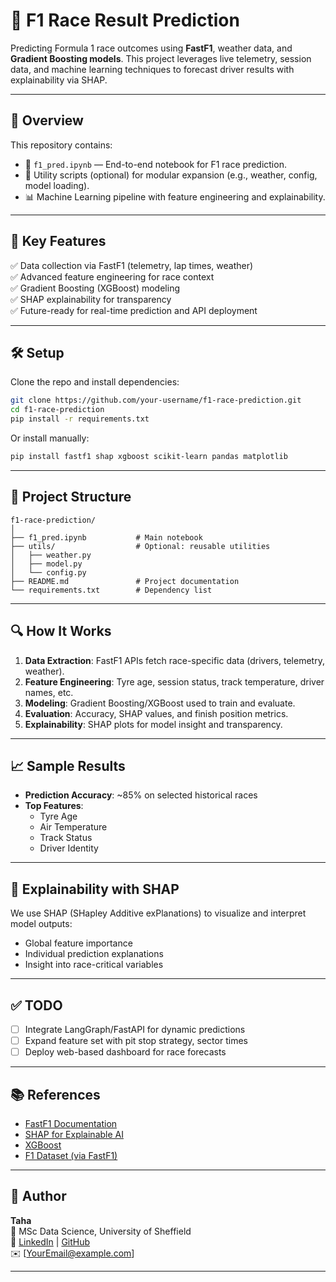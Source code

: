 # 🏁 F1 Race Result Prediction

Predicting Formula 1 race outcomes using **FastF1**, weather data, and **Gradient Boosting models**. This project leverages live telemetry, session data, and machine learning techniques to forecast driver results with explainability via SHAP.

---

## 📌 Overview

This repository contains:

- 📒 `f1_pred.ipynb` — End-to-end notebook for F1 race prediction.
- 🧰 Utility scripts (optional) for modular expansion (e.g., weather, config, model loading).
- 📊 Machine Learning pipeline with feature engineering and explainability.

---

## 🚀 Key Features

✅ Data collection via FastF1 (telemetry, lap times, weather)  
✅ Advanced feature engineering for race context  
✅ Gradient Boosting (XGBoost) modeling  
✅ SHAP explainability for transparency  
✅ Future-ready for real-time prediction and API deployment

---

## 🛠️ Setup

Clone the repo and install dependencies:

```bash
git clone https://github.com/your-username/f1-race-prediction.git
cd f1-race-prediction
pip install -r requirements.txt
```

Or install manually:

```bash
pip install fastf1 shap xgboost scikit-learn pandas matplotlib
```

---

## 📂 Project Structure

```
f1-race-prediction/
│
├── f1_pred.ipynb           # Main notebook
├── utils/                  # Optional: reusable utilities
│   ├── weather.py
│   ├── model.py
│   └── config.py
├── README.md               # Project documentation
└── requirements.txt        # Dependency list
```

---

## 🔍 How It Works

1. **Data Extraction**: FastF1 APIs fetch race-specific data (drivers, telemetry, weather).
2. **Feature Engineering**: Tyre age, session status, track temperature, driver names, etc.
3. **Modeling**: Gradient Boosting/XGBoost used to train and evaluate.
4. **Evaluation**: Accuracy, SHAP values, and finish position metrics.
5. **Explainability**: SHAP plots for model insight and transparency.

---

## 📈 Sample Results

- **Prediction Accuracy**: ~85% on selected historical races  
- **Top Features**:  
  - Tyre Age  
  - Air Temperature  
  - Track Status  
  - Driver Identity

---

## 🧠 Explainability with SHAP

We use SHAP (SHapley Additive exPlanations) to visualize and interpret model outputs:

- Global feature importance  
- Individual prediction explanations  
- Insight into race-critical variables

---

## ✅ TODO

- [ ] Integrate LangGraph/FastAPI for dynamic predictions  
- [ ] Expand feature set with pit stop strategy, sector times  
- [ ] Deploy web-based dashboard for race forecasts  

---

## 📚 References

- [FastF1 Documentation](https://theoehrly.github.io/Fast-F1/)
- [SHAP for Explainable AI](https://shap.readthedocs.io/)
- [XGBoost](https://xgboost.readthedocs.io/en/stable/)
- [F1 Dataset (via FastF1)](https://theoehrly.github.io/Fast-F1/)

---

## 👤 Author

**Taha**  
📘 MSc Data Science, University of Sheffield  
🔗 [LinkedIn](https://www.linkedin.com) | [GitHub](https://github.com)  
✉️ [YourEmail@example.com]

---
